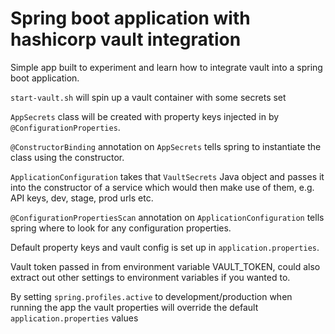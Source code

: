 # Spring boot application with hashicorp vault integration

Simple app built to experiment and learn how to integrate vault into a spring boot application.

`start-vault.sh` will spin up a vault container with some secrets set

`AppSecrets` class will be created with property keys injected in by `@ConfigurationProperties`.

`@ConstructorBinding` annotation on `AppSecrets` tells spring to instantiate the class using the constructor.

`ApplicationConfiguration` takes that `VaultSecrets` Java object and passes it into the constructor of a service which would then make use of them, e.g. API keys, dev, stage, prod urls etc.

`@ConfigurationPropertiesScan` annotation on `ApplicationConfiguration` tells spring where to look for any configuration properties.

Default property keys and vault config is set up in `application.properties`.

Vault token passed in from environment variable VAULT_TOKEN, could also extract out other settings to environment variables if you wanted to.

By setting `spring.profiles.active` to development/production when running the app the vault properties will override the default `application.properties` values